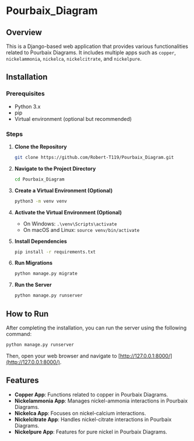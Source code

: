 # Pourbaix_Diagram

## Overview

This is a Django-based web application that provides various functionalities related to Pourbaix Diagrams. It includes multiple apps such as `copper`, `nickelammonia`, `nickelca`, `nickelcitrate`, and `nickelpure`.

## Installation

### Prerequisites

- Python 3.x
- pip
- Virtual environment (optional but recommended)

### Steps

1. **Clone the Repository**
    ```bash
    git clone https://github.com/Robert-T119/Pourbaix_Diagram.git
    ```

2. **Navigate to the Project Directory**
    ```bash
    cd Pourbaix_Diagram
    ```

3. **Create a Virtual Environment (Optional)**
    ```bash
    python3 -m venv venv
    ```

4. **Activate the Virtual Environment (Optional)**
    - On Windows: `.\venv\Scripts\activate`
    - On macOS and Linux: `source venv/bin/activate`

5. **Install Dependencies**
    ```bash
    pip install -r requirements.txt
    ```

6. **Run Migrations**
    ```bash
    python manage.py migrate
    ```

7. **Run the Server**
    ```bash
    python manage.py runserver
    ```

## How to Run

After completing the installation, you can run the server using the following command:

```bash
python manage.py runserver
```

Then, open your web browser and navigate to [http://127.0.0.1:8000/](http://127.0.0.1:8000/).

## Features

- **Copper App**: Functions related to copper in Pourbaix Diagrams.
- **Nickelammonia App**: Manages nickel-ammonia interactions in Pourbaix Diagrams.
- **Nickelca App**: Focuses on nickel-calcium interactions.
- **Nickelcitrate App**: Handles nickel-citrate interactions in Pourbaix Diagrams.
- **Nickelpure App**: Features for pure nickel in Pourbaix Diagrams.

